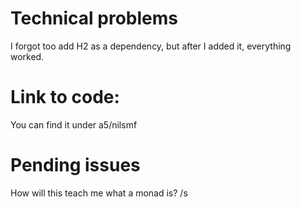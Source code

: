 # Technical problems

I forgot too add H2 as a dependency, but after I added it, everything worked.

# Link to code:

You can find it under a5/nilsmf

# Pending issues

How will this teach me what a monad is? /s
